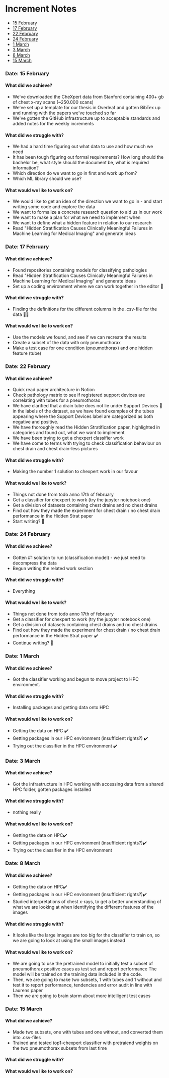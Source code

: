 # Increment Notes

* [15 February](#date-15-february)
* [17 February](#date-17-february)
* [22 February](#date-22-february)
* [24 February](#date-24-february)
* [1 March](#date-1-march)
* [3 March](#date-3-march)
* [8 March](#date-8-march)
* [15 March](#date-15-march)

### Date: 15 February

#### What did we achieve?

* We've downloaded the CheXpert data from Stanford containing 400+ gb of chest x-ray scans (~250.000 scans)
* We've set up a template for our thesis in Overleaf and gotten BibTex up and running with the papers we've touched so far
* We've gotten the GitHub infrastructure up to acceptable standards and added notes for the weekly increments

#### What did we struggle with?

* We had a hard time figuring out what data to use and how much we need
* It has been tough figuring out formal requirements? How long should the bachelor be, what style should the document be, what is required information?
* Which direction do we want to go in first and work up from?
* Which ML library should we use?

#### What would we like to work on?

* We would like to get an idea of the direction we want to go in - and start writing some code and explore the data
* We want to formalize a concrete research question to aid us in our work
* We want to make a plan for what we need to implement when
* We want to define what a hidden feature in relation to our research
* Read "Hidden Stratification Causes Clinically Meaningful
Failures in Machine Learning for Medical Imaging" and generate ideas

### Date: 17 February

#### What did we achieve?

* Found repositories containing models for classifying pathologies
* Read "Hidden Stratification Causes Clinically Meaningful Failures in Machine Learning for Medical Imaging" and generate ideas
* Set up a coding environment where we can work together in the editor 🎉

#### What did we struggle with?

* Finding the definitions for the different columns in the .csv-file for the data 🕵️‍♂️

#### What would we like to work on?

* Use the models we found, and see if we can recreate the results
* Create a subset of the data with only pneumothorax
* Make a test case for one condition (pneumothorax) and one hidden feature (tube)

### Date: 22 February

#### What did we achieve?

* Quick read paper architecture in Notion
* Check pathology matrix to see if registered support devices are correlating with tubes for a pneumothorax
* We have clarified that a drain tube does not lie under Support Devices 🥤 in the labels of the dataset, as we have found examples of the tubes appearing where the Support Devices label are categorized as both negative and positive.  
* We have thoroughly read the Hidden Stratification paper, highlighted in categories and found out, what we want to implement
* We have been trying to get a chexpert classifier work
* We have come to terms with trying to check classification behaviour on chest drain and chest drain-less pictures

#### What did we struggle with?

* Making the number 1 solution to chexpert work in our favour

#### What would we like to work?
* Things not done from todo anno 17th of february
* Get a classifier for chexpert to work (try the jupyter notebook one)
* Get a division of datasets containing chest drains and no chest drains
* Find out how they made the experiment for chest drain / no chest drain performance in the Hidden Strat paper
* Start writing? 🤔


### Date: 24 February

#### What did we achieve?

* Gotten #1 solution to run (classification model) - we just need to decompress the data
* Begun writing the related work section

#### What did we struggle with?

* Everything

#### What would we like to work?
* Things not done from todo anno 17th of february
* Get a classifier for chexpert to work (try the jupyter notebook one)
* Get a division of datasets containing chest drains and no chest drains
* Find out how they made the experiment for chest drain / no chest drain performance in the Hidden Strat paper ✔️
* Continue writing? 🤔


### Date: 1 March

#### What did we achieve?
* Got the classifier working and begun to move project to HPC environment.

#### What did we struggle with?
* Installing packages and getting data onto HPC

#### What would we like to work on?
* Getting the data on HPC ✔️
* Getting packages in our HPC environment (insufficient rights?) ✔️
* Trying out the classifier in the HPC environment ✔️



### Date: 3 March

#### What did we achieve?
* Got the infrastructure in HPC working with accessing data from a shared HPC folder, gotten packages installed

#### What did we struggle with?
* nothing really

#### What would we like to work on?
* Getting the data on HPC✔️
* Getting packages in our HPC environment (insufficient rights?)✔️
* Trying out the classifier in the HPC environment



### Date: 8 March

#### What did we achieve?
* Getting the data on HPC✔️
* Getting packages in our HPC environment (insufficient rights?)✔️
* Studied interpretations of chest x-rays, to get a better understanding of what we are looking at when identifying the different features of the images

#### What did we struggle with?
* It looks like the large images are too big for the classifier to train on, so we are going to look at using the small images instead

#### What would we like to work on?
* We are going to use the pretrained model to initially test a subset of pneumothorax positive cases as test set and report performance
   The model will be trained on the training data included in the code.
* Then, we are going to make two subsets, 1 with tubes and 1 without and test it to report performance, tendencies and error audit in line with Laurens paper
* Then we are going to brain storm about more intelligent test cases

### Date: 15 March

#### What did we achieve?
* Made two subsets, one with tubes and one without, and converted them into .csv-files
* Trained and tested top1-chexpert classifier with pretraiend weights on the two pneumothorax subsets from last time

#### What did we struggle with?


#### What would we like to work on?

